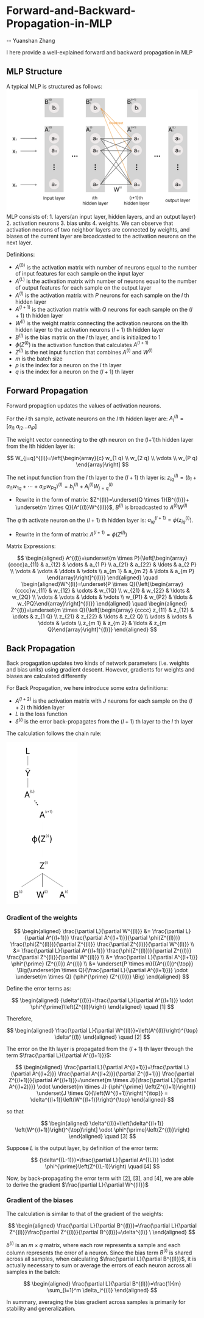 # Forward-and-Backward-Propagation-in-MLP
-- Yuanshan Zhang

I here provide a well-explained forward and backward propagation in MLP
## MLP Structure
A typical MLP is structured as follows:
![示例图片](images/MLP.png)
MLP consists of: 1. layers(an input layer, hidden layers, and an output layer) 2. activation neurons 3. bias units 4. weights. We can observe that activation neurons of two neighbor layers are connected by weights, and biases of the current layer are broadcasted to the activation neurons on the next layer. 

Definitions:
- $A^{(0)}$ is the activation matrix with number of neurons equal to the number of input features for each sample on the input layer
- $A^{(L)}$ is the activation matrix with number of neurons equal to the number of output features for each sample on the output layer
- $A^{(l)}$ is the activation matrix with $P$ neurons for each sample on the $l$ th hidden layer
- $A^{(l+1)}$ is the activation matrix with $Q$ neurons for each sample on the $(l+1)$ th hidden layer
- $W^{(l)}$ is the weight matrix connecting the activation neurons on the lth hidden layer to the activation neurons $(l+1)$ th hidden layer
- $B^{(l)}$ is the bias matrix on the $l$ th layer, and is initialized to 1
- $\phi(Z^{(l)})$ is the activation function that calculates $A^{(l+1)}$
- $Z^{(l)}$ is the net input function that combines $A^{(l)}$ and $W^{(l)}$
- $m$ is the batch size
- $p$ is the index for a neuron on the $l$ th layer
- $q$ is the index for a neuron on the $(l+1)$ th layer

## Forward Propagation
Forward propagtion updates the values of activation neurons.

For the $i$ th sample, activate neurons on the $l$ th hidden layer are: $A_i^{(l)}=\left[a_{i1} \ a_{i2} \ldots a_{iP} \right]$

The weight vector connecting to the qth neuron on the (l+1)th hidden layer from the lth hidden layer is:


$$
W_{j=q}^{(l)}=\left[\begin{array}{c}
w_{1 q} \\
w_{2 q} \\
\vdots \\
w_{P q}
\end{array}\right]
$$

The net input function from the $l$ th layer to the $(l+1)$ th layer is: $z_{iq}^{(l)}=(b_i+a_{i 1} w_{1 q}+\cdots+a_{i P} w_{P q})^{(l)}=b_i^{(l)} +A_i^{(l)} W_{j=q}^{(l)}$

- Rewrite in the form of matrix: $Z^{(l)}=\underset{Q \times 1}{B^{(l)}}+ \underset{m \times Q}{A^{(l)}W^{(l)}}$, $B^{(l)}$ is broadcasted to $A^{(l)}W^{(l)}$

The $q$ th activate neuron on the $(l+1)$ th hidden layer is: $a_{i q}^{(l+1)}=\phi(z_{iq}^{(l)})$. 
- Rewrite in the form of matrix: $A^{(l+1)} = \phi(Z^{(l)})$

Matrix Expressions:



$$
\begin{aligned} A^{(l)}=\underset{m \times P}{\left[\begin{array}
{cccc}a_{11} & a_{12} & \cdots & a_{1 P} \\ 
a_{21} & a_{22} & \ldots & a_{2 P} \\
\vdots & \vdots & \ddots & \vdots \\
a_{m 1} & a_{m 2} & \ldots & a_{m P}
\end{array}\right]^{(l)}} \end{aligned} \quad
\begin{aligned}W^{(l)}=\underset{P \times Q}{\left[\begin{array}
{cccc}w_{11} & w_{12} & \cdots & w_{1Q} \\
w_{21} & w_{22} & \ldots & w_{2Q} \\
\vdots & \vdots & \ddots & \vdots \\
w_{P1} & w_{P2} & \ldots & w_{PQ}\end{array}\right]^{(l)}} \end{aligned} \quad
\begin{aligned} Z^{(l)}=\underset{m \times Q}{\left[\begin{array}
{cccc} z_{11} & z_{12} & \cdots & z_{1 Q} \\
z_{21} & z_{22} & \ldots & z_{2 Q} \\
\vdots & \vdots & \ddots & \vdots \\
z_{m 1} & z_{m 2} & \ldots & z_{m Q}\end{array}\right]^{(l)}} \end{aligned}
$$

## Back Propagation
Back progagation updates two kinds of network parameters (i.e. weights and bias units) using gradient descent. However, gradients for weights and biases are calculated differently

For Back Propagation, we here introduce some extra definitions:
- $A^{(l+2)}$ is the activation matrix with $J$ neurons for each sample on the $(l+2)$ th hidden layer
- $L$ is the loss function
- $\delta^{(l)}$ is the error back-propagates from the $(l+1)$ th layer to the $l$ th layer

The calculation follows the chain rule:

<img src="images/The_Chain_Rule.png" width="186.5" height="424.5" alt="示例图片">

### Gradient of the weights

$$
\begin{aligned}
\frac{\partial L}{\partial W^{(l)}} &= \frac{\partial L}{\partial A^{(l+1)}} \frac{\partial A^{(l+1)}}{\partial \phi(Z^{(l)})} \frac{\phi(Z^{(l)})}{\partial Z^{(l)}} \frac{\partial Z^{(l)}}{\partial W^{(l)}} \\
&= \frac{\partial L}{\partial A^{(l+1)}} \frac{\phi(Z^{(l)})}{\partial Z^{(l)}} \frac{\partial Z^{(l)}}{\partial W^{(l)}} \\
&= \frac{\partial L}{\partial A^{(l+1)}} \phi^{\prime} (Z^{(l)}) A^{(l)} \\
&= \underset{P \times m}{(A^{(l)})^{\top}} \Big(\underset{m \times Q}{\frac{\partial L}{\partial A^{(l+1)}}} \odot \underset{m \times Q} {\phi^{\prime} (Z^{(l)})} \Big)
\end{aligned}
$$

Define the error terms as:

$$
\begin{aligned} {\delta^{(l)}}=\frac{\partial L}{\partial A^{(l+1)}} \odot \phi^{\prime}\left(Z^{(l)}\right) \end{aligned} \quad [1]
$$

Therefore, 

$$
\begin{aligned} \frac{\partial L}{\partial W^{(l)}}=\left(A^{(l)}\right)^{\top} \delta^{(l)} \end{aligned} \quad [2]
$$

The error on the lth layer is propagated from the $(l+1)$ th layer through the term $\frac{\partial L}{\partial A^{(l+1)}}$:

$$
\begin{aligned} \frac{\partial L}{\partial A^{(l+1)}}=\frac{\partial L}{\partial A^{(l+2)}} \frac{\partial A^{(l+2)}}{\partial Z^{(l+1)}} \frac{\partial Z^{(l+1)}}{\partial A^{(l+1)}}=\underset{m \times J}{\frac{\partial L}{\partial A^{(l+2)}}} \odot \underset{m \times J} {\phi^{\prime} \left(Z^{(l+1)}\right)} \underset{J \times Q}{\left(W^{(l+1)}\right)^{\top}} = \delta^{(l+1)}\left(W^{(l+1)}\right)^{\top} \end{aligned}
$$

so that 

$$
\begin{aligned} \delta^{(l)}=\left[\delta^{(l+1)} \left(W^{(l+1)}\right)^{\top}\right] \odot \phi^{\prime}\left(Z^{(l)}\right) \end{aligned} \quad [3]
$$

Suppose $L$ is the output layer, by definition of the error term:

$$
{\delta^{(L-1)}}=\frac{\partial L}{\partial A^{(L)}} \odot \phi^{\prime}\left(Z^{(L-1)}\right) \quad [4]
$$

Now, by back-propagating the error term with [2], [3], and [4], we are able to derive the gradient $\frac{\partial L}{\partial W^{(l)}}$

### Gradient of the biases

The calculation is similar to that of the gradient of the weights:

$$
\begin{aligned} \frac{\partial L}{\partial B^{(l)}}=\frac{\partial L}{\partial Z^{(l)}}\frac{\partial Z^{(l)}}{\partial B^{(l)}}=\delta^{(l)} \ \end{aligned}
$$

$\delta^{(l)}$ is an $m \times q$ matrix, where each row represents a sample and each column represents the error of a neuron. Since the bias term $B^{(l)}$ is shared across all samples, when calculating $\frac{\partial L}{\partial B^{(l)}}$, it is actually necessary to sum or average the errors of each neuron across all samples in the batch:

$$
\begin{aligned} \frac{\partial L}{\partial B^{(l)}}=\frac{1}{m} \sum_{i=1}^m \delta_i^{(l)} \end{aligned}
$$

In summary, averaging the bias gradient across samples is primarily for stability and generalization.




